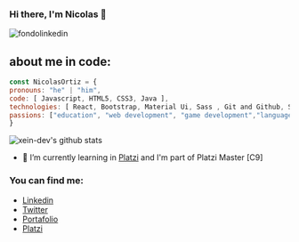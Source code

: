 ### Hi there, I'm Nicolas 👋
![fondolinkedin](https://user-images.githubusercontent.com/79024305/161687329-627bae93-200b-4de3-ba34-d6ebea4631aa.png)

## about me in code:
``` js
const NicolasOrtiz = {
pronouns: "he" | "him",
code: [ Javascript, HTML5, CSS3, Java ],
technologies: [ React, Bootstrap, Material Ui, Sass , Git and Github, Styled Components ], 
passions: ["education", "web development", "game development","languages", "psychology", "sports", "personal development"]
}
```
![xein-dev's github stats](https://github-readme-stats.vercel.app/api?username=xein-dev)

- 🌱 I’m currently learning in [Platzi](https://platzi.com/p/Xein_dev/) and I'm part of Platzi Master [C9]

### You can find me:
  - [Linkedin](https://www.linkedin.com/in/nicolasortizdev/)
  - [Twitter](https://twitter.com/Xein_dev)
  - [Portafolio](https://xein-dev.github.io/Xein_dev/)
  - [Platzi](https://platzi.com/p/Xein_dev/)
  
<!--


**Xein-dev/Xein-dev** is a ✨ _special_ ✨ repository because its `README.md` (this file) appears on your GitHub profile.

Here are some ideas to get you started:

- 🔭 I’m currently working on ...

- 👯 I’m looking to collaborate on ...
- 🤔 I’m looking for help with ...
- 💬 Ask me about ...
- 📫 How to reach me: ...
- 😄 Pronouns: ...
- ⚡ Fun fact: ...
-->

